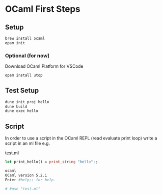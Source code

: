 # OCaml First Steps

## Setup

```bash
brew install ocaml
opam init
```
### Optional (for now)

Download OCaml Platform for VSCode

```bash
opam install utop
```

## Test Setup

```bash
dune init proj hello
dune build
dune exec hello
```

## Script

In order to use a script in the OCaml REPL (read evaluate print loop) write a script in an ml file e.g. 

test.ml
```ocaml
let print_hello() = print_string "hello";;
```

```bash
ocaml
OCaml version 5.2.1
Enter #help;; for help.

# #use "test.ml"
```
